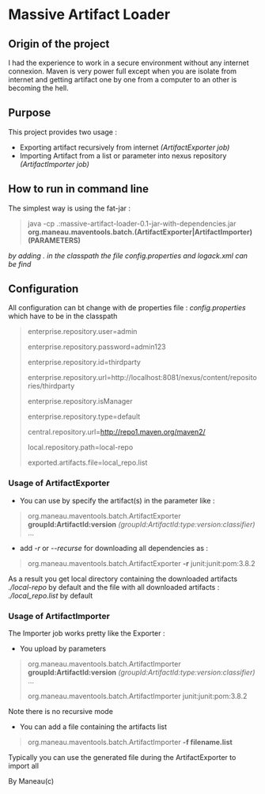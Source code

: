 Massive Artifact Loader
=======================

## Origin of the project

I had the experience to work in a secure environment without any internet connexion. 
Maven is very power full except when you are isolate from internet
and getting artifact one by one from a computer to an other is becoming the hell.

Purpose
-------

This project provides two usage : 

* Exporting artifact recursively from internet _(ArtifactExporter job)_
* Importing Artifact from a list or parameter into nexus repository _(ArtifactImporter job)_

## How to run in command line 

The simplest way is using the fat-jar :

> java -cp .:massive-artifact-loader-0.1-jar-with-dependencies.jar **org.maneau.maventools.batch.(ArtifactExporter|ArtifactImporter)** **(PARAMETERS)**

_by adding . in the classpath the file config.properties and logack.xml can be find_

Configuration
-------------

All configuration can bt change with de properties file : _config.properties_ which have to be in the classpath

> enterprise.repository.user=admin
>
> enterprise.repository.password=admin123
>
> enterprise.repository.id=thirdparty
>
> enterprise.repository.url=http://localhost:8081/nexus/content/repositories/thirdparty
>
> enterprise.repository.isManager
>
> enterprise.repository.type=default
>
> central.repository.url=http://repo1.maven.org/maven2/
>
> local.repository.path=local-repo
>
> exported.artifacts.file=local_repo.list

### Usage of ArtifactExporter

* You can use by specify the artifact(s) in the parameter like :

> org.maneau.maventools.batch.ArtifactExporter **groupId:ArtifactId:version** _(groupId:ArtifactId:type:version:classifier)_ ...

* add _-r_ or _--recurse_ for downloading all dependencies as :

> org.maneau.maventools.batch.ArtifactExporter **-r** junit:junit:pom:3.8.2

As a result you get local directory containing the downloaded artifacts _./local-repo_ by default 
and the file with all downloaded artifacts : _./local_repo.list_ by default
    
### Usage of ArtifactImporter
The Importer job works pretty like the Exporter :

* You upload by parameters

> org.maneau.maventools.batch.ArtifactImporter **groupId:ArtifactId:version** _(groupId:ArtifactId:type:version:classifier)_ ...
>
> org.maneau.maventools.batch.ArtifactImporter junit:junit:pom:3.8.2

Note there is no recursive mode

* You can add a file containing the artifacts list

> org.maneau.maventools.batch.ArtifactImporter **-f filename.list** 

Typically you can use the generated file during the ArtifactExporter to import all

By Maneau(c)